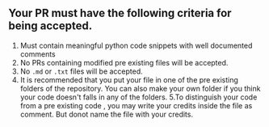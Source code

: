 ## Your PR must have the following criteria for being accepted.

1. Must contain meaningful python code snippets with well documented comments
2. No PRs containing modified pre existing files will be accepted.
3. No `.md` or `.txt` files will be accepted.
4. It is recommended that you put your file in one of  the pre existing folders of the repository. You can also make your own folder if you think your code doesn't falls in any of the folders.
5.To distinguish your code from a pre existing code , you may write your credits inside the file as comment. But donot name the file with your credits.
